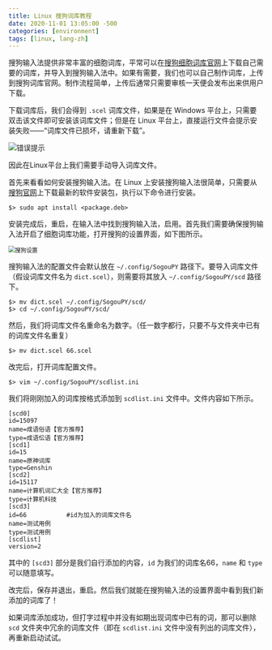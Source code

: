 ```yaml
---
title: Linux 搜狗词库教程
date: 2020-11-01 13:05:00 -500
categories: [environment]
tags: [linux, lang-zh]
---
```



搜狗输入法提供非常丰富的细胞词库，平常可以在[搜狗细胞词库官网](https://pinyin.sogou.com/dict/)上下载自己需要的词库，并导入到搜狗输入法中。如果有需要，我们也可以自己制作词库，上传到搜狗词库官网。制作流程简单，上传后通常只需要审核一天便会发布出来供用户下载。

下载词库后，我们会得到 `.scel` 词库文件，如果是在 Windows 平台上，只需要双击该文件即可安装该词库文件；但是在 Linux 平台上，直接运行文件会提示安装失败——“词库文件已损坏，请重新下载”。

![错误提示]({{site.url}}/assets/img/2020-11-01/error.jpg)

因此在Linux平台上我们需要手动导入词库文件。

首先来看看如何安装搜狗输入法。在 Linux 上安装搜狗输入法很简单，只需要从[搜狗官网](https://pinyin.sogou.com/linux/)上下载最新的软件安装包，执行以下命令进行安装。

```(bash)
$> sudo apt install <package.deb>
```

安装完成后，重启，在输入法中找到搜狗输入法，启用。首先我们需要确保搜狗输入法开启了细胞词库功能，打开搜狗的设置界面，如下图所示。

<img src="{{site.url}}/assets/img/2020-11-01/sougou_setting.png" alt="搜狗设置" style="zoom: 80%;" />

搜狗输入法的配置文件会默认放在 `~/.config/SogouPY` 路径下。要导入词库文件（假设词库文件名为 `dict.scel`），则需要将其放入 `~/.config/SogouPY/scd` 路径下。

```(bash)
$> mv dict.scel ~/.config/SogouPY/scd/
$> cd ~/.config/SogouPY/scd/
```

然后，我们将词库文件名重命名为数字。（任一数字都行，只要不与文件夹中已有的词库文件名重复）

```(bash)
$> mv dict.scel 66.scel
```

改完后，打开词库配置文件。

```(bash)
$> vim ~/.config/SogouPY/scdlist.ini
```

我们将刚刚加入的词库按格式添加到 `scdlist.ini` 文件中。文件内容如下所示。

```
[scd0]
id=15097
name=成语俗语【官方推荐】
type=成语伀语【官方推荐】
[scd1]
id=15
name=原神词库
type=Genshin
[scd2]
id=15117
name=计算机词汇大全【官方推荐】
type=计算机科技
[scd3]
id=66			#id为加入的词库文件名
name=测试用例
type=测试用例
[scdlist]
version=2
```

其中的 `[scd3]` 部分是我们自行添加的内容，`id` 为我们的词库名66，`name` 和 `type` 可以随意填写。

改完后，保存并退出，重启。然后我们就能在搜狗输入法的设置界面中看到我们新添加的词库了！

如果词库添加成功，但打字过程中并没有如期出现词库中已有的词，那可以删除 `scd` 文件夹中冗余的词库文件（即在 `scdlist.ini` 文件中没有列出的词库文件），再重新启动试试。



